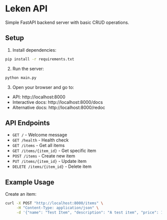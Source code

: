 # Leken API

Simple FastAPI backend server with basic CRUD operations.

## Setup

1. Install dependencies:
```bash
pip install -r requirements.txt
```

2. Run the server:
```bash
python main.py
```

3. Open your browser and go to:
- API: http://localhost:8000
- Interactive docs: http://localhost:8000/docs
- Alternative docs: http://localhost:8000/redoc

## API Endpoints

- `GET /` - Welcome message
- `GET /health` - Health check
- `GET /items` - Get all items
- `GET /items/{item_id}` - Get specific item
- `POST /items` - Create new item
- `PUT /items/{item_id}` - Update item
- `DELETE /items/{item_id}` - Delete item

## Example Usage

Create an item:
```bash
curl -X POST "http://localhost:8000/items" \
     -H "Content-Type: application/json" \
     -d '{"name": "Test Item", "description": "A test item", "price": 10.99}'
```